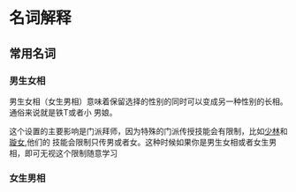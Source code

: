 # 名词解释

## 常用名词
### 男生女相
男生女相（女生男相）意味着保留选择的性别的同时可以变成另一种性别的长相。通俗来说就是铁T或者小
男娘。

这个设置的主要影响是门派拜师，因为特殊的门派传授技能会有限制，比如[少林](/03-门派与社交/01-门派概述.md#少林派)和[璇女](/03-门派与社交/01-门派概述.md#璇女派),他们的
技能会限制只传男或者女。这种时候如果你是男生女相或者女生男相，即可无视这个限制随意学习

### 女生男相
